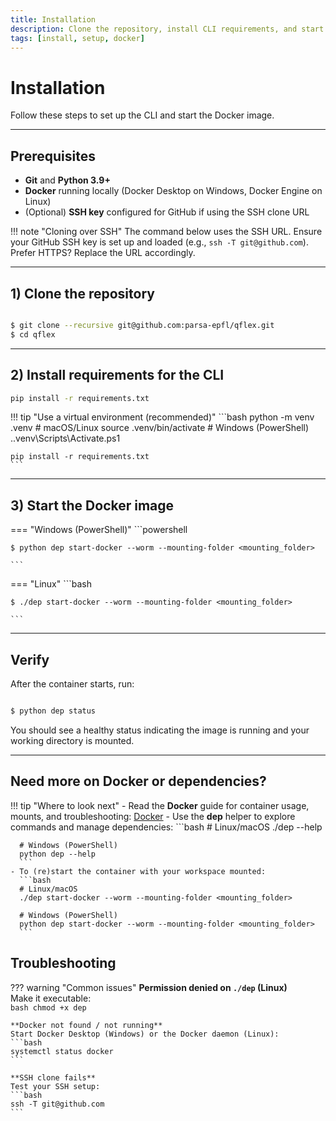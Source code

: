 ```yaml
---
title: Installation
description: Clone the repository, install CLI requirements, and start the Docker image.
tags: [install, setup, docker]
---
```


# Installation

Follow these steps to set up the CLI and start the Docker image.

---

## Prerequisites

- **Git** and **Python 3.9+**
- **Docker** running locally (Docker Desktop on Windows, Docker Engine on Linux)
- (Optional) **SSH key** configured for GitHub if using the SSH clone URL

!!! note "Cloning over SSH"
    The command below uses the SSH URL. Ensure your GitHub SSH key is set up and loaded (e.g., `ssh -T git@github.com`).  
    Prefer HTTPS? Replace the URL accordingly.

---

## 1) Clone the repository

<!-- termynal -->
``` bash

$ git clone --recursive git@github.com:parsa-epfl/qflex.git
$ cd qflex

```

---

## 2) Install requirements for the CLI

```bash
pip install -r requirements.txt
```

!!! tip "Use a virtual environment (recommended)"
    ```bash
    python -m venv .venv
    # macOS/Linux
    source .venv/bin/activate
    # Windows (PowerShell)
    .\.venv\Scripts\Activate.ps1

    pip install -r requirements.txt
    ```

---

## 3) Start the Docker image

=== "Windows (PowerShell)"
    <!-- termynal -->
    ```powershell

    $ python dep start-docker --worm --mounting-folder <mounting_folder>

    ```

=== "Linux"
    <!-- termynal -->
    ```bash

    $ ./dep start-docker --worm --mounting-folder <mounting_folder>

    ```

---

## Verify

After the container starts, run:

<!-- termynal -->
```bash

$ python dep status

```

You should see a healthy status indicating the image is running and your working directory is mounted.

---

## Need more on Docker or dependencies?

!!! tip "Where to look next"
    - Read the **Docker** guide for container usage, mounts, and troubleshooting: [Docker](reference/docker.md)
    - Use the **dep** helper to explore commands and manage dependencies:
      ```bash
      # Linux/macOS
      ./dep --help

      # Windows (PowerShell)
      python dep --help
      ```
    - To (re)start the container with your workspace mounted:
      ```bash
      # Linux/macOS
      ./dep start-docker --worm --mounting-folder <mounting_folder>

      # Windows (PowerShell)
      python dep start-docker --worm --mounting-folder <mounting_folder>
      ```


## Troubleshooting

??? warning "Common issues"
    **Permission denied on `./dep` (Linux)**  
    Make it executable:  
    ```bash
    chmod +x dep
    ```

    **Docker not found / not running**  
    Start Docker Desktop (Windows) or the Docker daemon (Linux):  
    ```bash
    systemctl status docker
    ```

    **SSH clone fails**  
    Test your SSH setup:  
    ```bash
    ssh -T git@github.com
    ```
